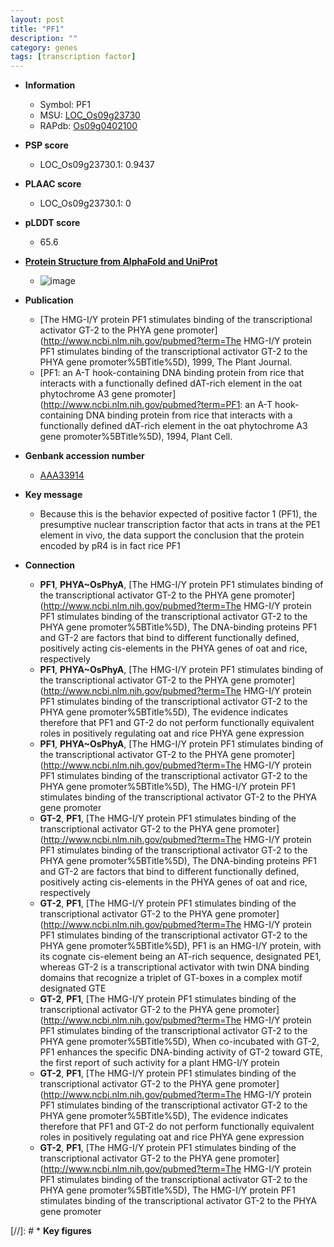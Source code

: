 ```yaml
---
layout: post
title: "PF1"
description: ""
category: genes
tags: [transcription factor]
---
```


* **Information**  
    + Symbol: PF1  
    + MSU: [LOC_Os09g23730](http://rice.plantbiology.msu.edu/cgi-bin/ORF_infopage.cgi?orf=LOC_Os09g23730)  
    + RAPdb: [Os09g0402100](http://rapdb.dna.affrc.go.jp/viewer/gbrowse_details/irgsp1?name=Os09g0402100)  

* **PSP score**  
    + LOC_Os09g23730.1: 0.9437 

* **PLAAC score**  
    + LOC_Os09g23730.1: 0 

* **pLDDT score**
    + 65.6

* **[Protein Structure from AlphaFold and UniProt](https://www.uniprot.org/uniprotkb/Q69MW7/entry#structure)**
    + ![image](https://ricepsp.github.io/images/Q6/AF-Q69MW7-F1.png)

* **Publication**  
    + [The HMG-I/Y protein PF1 stimulates binding of the transcriptional activator GT-2 to the PHYA gene promoter](http://www.ncbi.nlm.nih.gov/pubmed?term=The HMG-I/Y protein PF1 stimulates binding of the transcriptional activator GT-2 to the PHYA gene promoter%5BTitle%5D), 1999, The Plant Journal.
    + [PF1: an A-T hook-containing DNA binding protein from rice that interacts with a functionally defined dAT-rich element in the oat phytochrome A3 gene promoter](http://www.ncbi.nlm.nih.gov/pubmed?term=PF1: an A-T hook-containing DNA binding protein from rice that interacts with a functionally defined dAT-rich element in the oat phytochrome A3 gene promoter%5BTitle%5D), 1994, Plant Cell.

* **Genbank accession number**  
    + [AAA33914](http://www.ncbi.nlm.nih.gov/nuccore/AAA33914)

* **Key message**  
    + Because this is the behavior expected of positive factor 1 (PF1), the presumptive nuclear transcription factor that acts in trans at the PE1 element in vivo, the data support the conclusion that the protein encoded by pR4 is in fact rice PF1

* **Connection**  
    + __PF1__, __PHYA~OsPhyA__, [The HMG-I/Y protein PF1 stimulates binding of the transcriptional activator GT-2 to the PHYA gene promoter](http://www.ncbi.nlm.nih.gov/pubmed?term=The HMG-I/Y protein PF1 stimulates binding of the transcriptional activator GT-2 to the PHYA gene promoter%5BTitle%5D), The DNA-binding proteins PF1 and GT-2 are factors that bind to different functionally defined, positively acting cis-elements in the PHYA genes of oat and rice, respectively
    + __PF1__, __PHYA~OsPhyA__, [The HMG-I/Y protein PF1 stimulates binding of the transcriptional activator GT-2 to the PHYA gene promoter](http://www.ncbi.nlm.nih.gov/pubmed?term=The HMG-I/Y protein PF1 stimulates binding of the transcriptional activator GT-2 to the PHYA gene promoter%5BTitle%5D), The evidence indicates therefore that PF1 and GT-2 do not perform functionally equivalent roles in positively regulating oat and rice PHYA gene expression
    + __PF1__, __PHYA~OsPhyA__, [The HMG-I/Y protein PF1 stimulates binding of the transcriptional activator GT-2 to the PHYA gene promoter](http://www.ncbi.nlm.nih.gov/pubmed?term=The HMG-I/Y protein PF1 stimulates binding of the transcriptional activator GT-2 to the PHYA gene promoter%5BTitle%5D), The HMG-I/Y protein PF1 stimulates binding of the transcriptional activator GT-2 to the PHYA gene promoter
    + __GT-2__, __PF1__, [The HMG-I/Y protein PF1 stimulates binding of the transcriptional activator GT-2 to the PHYA gene promoter](http://www.ncbi.nlm.nih.gov/pubmed?term=The HMG-I/Y protein PF1 stimulates binding of the transcriptional activator GT-2 to the PHYA gene promoter%5BTitle%5D), The DNA-binding proteins PF1 and GT-2 are factors that bind to different functionally defined, positively acting cis-elements in the PHYA genes of oat and rice, respectively
    + __GT-2__, __PF1__, [The HMG-I/Y protein PF1 stimulates binding of the transcriptional activator GT-2 to the PHYA gene promoter](http://www.ncbi.nlm.nih.gov/pubmed?term=The HMG-I/Y protein PF1 stimulates binding of the transcriptional activator GT-2 to the PHYA gene promoter%5BTitle%5D), PF1 is an HMG-I/Y protein, with its cognate cis-element being an AT-rich sequence, designated PE1, whereas GT-2 is a transcriptional activator with twin DNA binding domains that recognize a triplet of GT-boxes in a complex motif designated GTE
    + __GT-2__, __PF1__, [The HMG-I/Y protein PF1 stimulates binding of the transcriptional activator GT-2 to the PHYA gene promoter](http://www.ncbi.nlm.nih.gov/pubmed?term=The HMG-I/Y protein PF1 stimulates binding of the transcriptional activator GT-2 to the PHYA gene promoter%5BTitle%5D), When co-incubated with GT-2, PF1 enhances the specific DNA-binding activity of GT-2 toward GTE, the first report of such activity for a plant HMG-I/Y protein
    + __GT-2__, __PF1__, [The HMG-I/Y protein PF1 stimulates binding of the transcriptional activator GT-2 to the PHYA gene promoter](http://www.ncbi.nlm.nih.gov/pubmed?term=The HMG-I/Y protein PF1 stimulates binding of the transcriptional activator GT-2 to the PHYA gene promoter%5BTitle%5D), The evidence indicates therefore that PF1 and GT-2 do not perform functionally equivalent roles in positively regulating oat and rice PHYA gene expression
    + __GT-2__, __PF1__, [The HMG-I/Y protein PF1 stimulates binding of the transcriptional activator GT-2 to the PHYA gene promoter](http://www.ncbi.nlm.nih.gov/pubmed?term=The HMG-I/Y protein PF1 stimulates binding of the transcriptional activator GT-2 to the PHYA gene promoter%5BTitle%5D), The HMG-I/Y protein PF1 stimulates binding of the transcriptional activator GT-2 to the PHYA gene promoter

[//]: # * **Key figures**  


